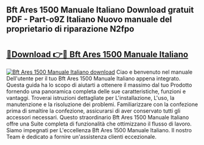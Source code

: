 ## Bft Ares 1500 Manuale Italiano Download gratuit PDF - Part-o9Z Italiano Nuovo manuale del proprietario di riparazione N2fpo

# <h2><a href="http://dfbpmz.blite.top/?on=Bft+Ares+1500+Manuale+Italiano">🔗Download 👉🔴 Bft Ares 1500 Manuale Italiano</a></h2>

[![Bft Ares 1500 Manuale Italiano download](https://i.imgur.com/lujVjoI.png)](http://dfbpmz.blite.top/?on=Bft+Ares+1500+Manuale+Italiano)
Ciao e benvenuto nel manuale Dell'utente per il tuo Bft Ares 1500 Manuale Italiano appena integrato. Questa guida ha lo scopo di aiutarti a ottenere il massimo dal tuo Prodotto fornendo una panoramica completa delle sue caratteristiche, funzioni e vantaggi. Troverai istruzioni dettagliate per L'installazione, L'uso, la manutenzione e la risoluzione dei problemi. Familiarizzare con la confezione prima di smaltire la confezione, assicurarsi di aver conservato tutti gli accessori necessari. Questo straordinario Bft Ares 1500 Manuale Italiano offre una Suite completa di funzionalità che ottimizzano il flusso di lavoro. Siamo impegnati per L'eccellenza Bft Ares 1500 Manuale Italiano. Il nostro Team è dedicato a fornire un'assistenza clienti eccezionale.
